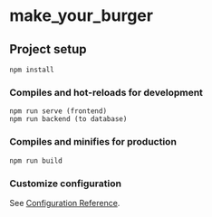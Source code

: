 # make_your_burger

## Project setup
```
npm install
```

### Compiles and hot-reloads for development
```
npm run serve (frontend)
npm run backend (to database)
```

### Compiles and minifies for production
```
npm run build
```

### Customize configuration
See [Configuration Reference](https://cli.vuejs.org/config/).
